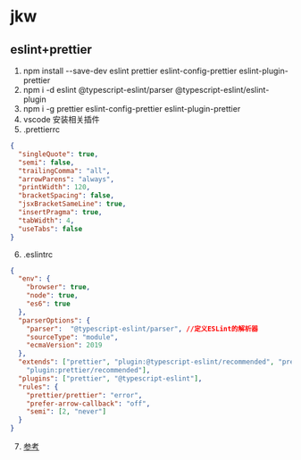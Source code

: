 # jkw

## eslint+prettier

1. npm install --save-dev eslint prettier eslint-config-prettier eslint-plugin-prettier
2. npm i -d eslint @typescript-eslint/parser @typescript-eslint/eslint-plugin
3. npm i -g prettier eslint-config-prettier eslint-plugin-prettier
4. vscode 安装相关插件
5. .prettierrc
```json
{
  "singleQuote": true,
  "semi": false,
  "trailingComma": "all",
  "arrowParens": "always",
  "printWidth": 120,
  "bracketSpacing": false,
  "jsxBracketSameLine": true,
  "insertPragma": true,
  "tabWidth": 4,
  "useTabs": false  
}
```
6. .eslintrc
```json
{
  "env": {
    "browser": true,
    "node": true,
    "es6": true
  },
  "parserOptions": {
    "parser":  "@typescript-eslint/parser", //定义ESLint的解析器
    "sourceType": "module",
    "ecmaVersion": 2019
  },
  "extends": ["prettier", "plugin:@typescript-eslint/recommended", "prettier/@typescript-eslint",
    "plugin:prettier/recommended"],
  "plugins": ["prettier", "@typescript-eslint"],
  "rules": {
    "prettier/prettier": "error",
    "prefer-arrow-callback": "off",
    "semi": [2, "never"]
  }
}
```
7. [参考](https://segmentfault.com/a/1190000019661168)
